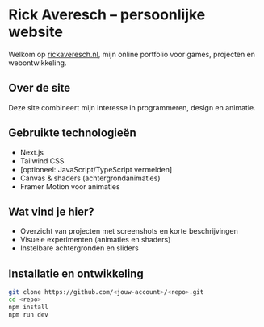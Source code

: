 # Rick Averesch – persoonlijke website

Welkom op [rickaveresch.nl](https://rickaveresch.nl), mijn online portfolio voor games, projecten en webontwikkeling.

## Over de site
Deze site combineert mijn interesse in programmeren, design en animatie.

## Gebruikte technologieën
- Next.js
- Tailwind CSS
- [optioneel: JavaScript/TypeScript vermelden]
- Canvas & shaders (achtergrondanimaties)
- Framer Motion voor animaties

## Wat vind je hier?
- Overzicht van projecten met screenshots en korte beschrijvingen
- Visuele experimenten (animaties en shaders)
- Instelbare achtergronden en sliders

## Installatie en ontwikkeling
```bash
git clone https://github.com/<jouw-account>/<repo>.git
cd <repo>
npm install
npm run dev
